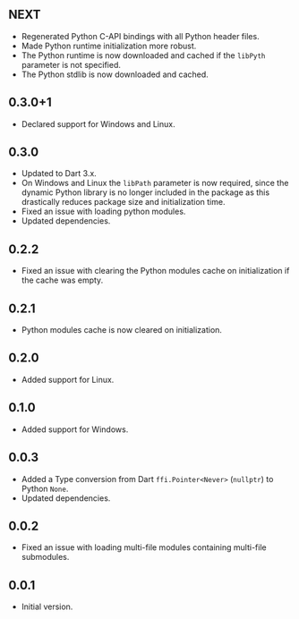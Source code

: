 ## NEXT

- Regenerated Python C-API bindings with all Python header files.
- Made Python runtime initialization more robust.
- The Python runtime is now downloaded and cached if the `libPyth` parameter is not specified.
- The Python stdlib is now downloaded and cached.

## 0.3.0+1

- Declared support for Windows and Linux.

## 0.3.0

- Updated to Dart 3.x.
- On Windows and Linux the `libPath` parameter is now required, since the dynamic Python library is
  no longer included in the package as this drastically reduces package size and initialization
  time.
- Fixed an issue with loading python modules.
- Updated dependencies.

## 0.2.2

- Fixed an issue with clearing the Python modules cache on initialization if the cache was empty.

## 0.2.1

- Python modules cache is now cleared on initialization.

## 0.2.0

- Added support for Linux.

## 0.1.0

- Added support for Windows.

## 0.0.3

- Added a Type conversion from Dart `ffi.Pointer<Never>` (`nullptr`) to Python `None`.
- Updated dependencies.

## 0.0.2

- Fixed an issue with loading multi-file modules containing multi-file submodules.

## 0.0.1

- Initial version.
